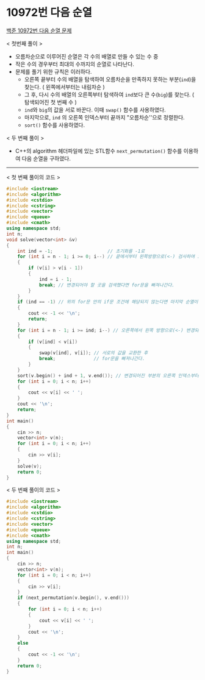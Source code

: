 # 10972번 다음 순열

[백준 10972번 다음 순열 문제](https://www.acmicpc.net/problem/10972)

< 첫번째 풀이 >

- 오름차순으로 이루어진 순열은 각 수의 배열로 만들 수 있는 수 중
- 작은 수의 경우부터 최대의 수까지의 순열로 나타난다.
- 문제를 풀기 위한 규칙은 이러하다.
  - 오른쪽 끝부터 수의 배열을 탐색하여 오름차순을 만족하지 못하는 부분(`ind`)을 찾는다. ( 왼쪽에서부터는 내림차순 )
  - 그 후, 다시 수의 배열의 오른쪽부터 탐색하여 `ind`보다 큰 수(`big`)를 찾는다. ( 탐색되어진 첫 번째 수 )
  - `ind`와 `big`의 값을 서로 바꾼다. 이때 `swap()` 함수를 사용하였다.
  - 마지막으로, `ind` 의 오른쪽 인덱스부터 끝까지 "오름차순''으로 정렬한다.
  - `sort()` 함수를 사용하였다.

< 두 번째 풀이 >

- C++의 algorithm 헤더파일에 있는 STL함수 `next_permutation()` 함수를 이용하여 다음 순열을 구하였다.

---

< 첫 번째 풀이의 코드 >

```c++
#include <iostream>
#include <algorithm>
#include <cstdio>
#include <cstring>
#include <vector>
#include <queue>
#include <cmath>
using namespace std;
int n;
void solve(vector<int> &v)
{
    int ind = -1;                    // 초기화를 -1로
    for (int i = n - 1; i >= 0; i--) // 끝에서부터 왼쪽방향으로(<-) 검사하여 오름차순을 만족하지 않는 곳을 구한다.
    {
        if (v[i] > v[i - 1])
        {
            ind = i - 1;
            break; // 변경되어야 할 곳을 검색했다면 for문을 빠져나간다.
        }
    }
    if (ind == -1) // 위의 for문 안의 if문 조건에 해당되지 않는다면 마지막 순열이다.
    {
        cout << -1 << '\n';
        return;
    }
    for (int i = n - 1; i >= ind; i--) // 오른쪽에서 왼쪽 방향으로(<-) 변경되어야 할 값보다 큰 값을 찾으면
    {
        if (v[ind] < v[i])
        {
            swap(v[ind], v[i]); // 서로의 값을 교환한 후
            break;              // for문을 빠져나간다.
        }
    }
    sort(v.begin() + ind + 1, v.end()); // 변경되어진 부분의 오른쪽 인덱스부터 (->) 오름차순으로 정렬한다.
    for (int i = 0; i < n; i++)
    {
        cout << v[i] << ' ';
    }
    cout << '\n';
    return;
}
int main()
{
    cin >> n;
    vector<int> v(n);
    for (int i = 0; i < n; i++)
    {
        cin >> v[i];
    }
    solve(v);
    return 0;
}

```

< 두 번째 풀이의 코드 >

```c++
#include <iostream>
#include <algorithm>
#include <cstdio>
#include <cstring>
#include <vector>
#include <queue>
#include <cmath>
using namespace std;
int n;
int main()
{
    cin >> n;
    vector<int> v(n);
    for (int i = 0; i < n; i++)
    {
        cin >> v[i];
    }
    if (next_permutation(v.begin(), v.end()))
    {
        for (int i = 0; i < n; i++)
        {
            cout << v[i] << ' ';
        }
        cout << '\n';
    }
    else
    {
        cout << -1 << '\n';
    }
    return 0;
}

```

